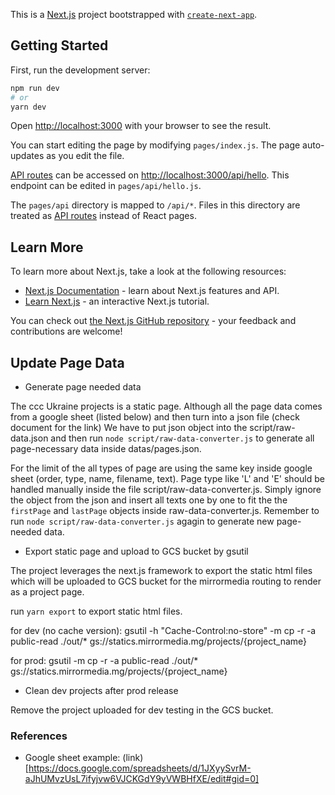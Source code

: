 This is a [Next.js](https://nextjs.org/) project bootstrapped with [`create-next-app`](https://github.com/vercel/next.js/tree/canary/packages/create-next-app).

## Getting Started

First, run the development server:

```bash
npm run dev
# or
yarn dev
```

Open [http://localhost:3000](http://localhost:3000) with your browser to see the result.

You can start editing the page by modifying `pages/index.js`. The page auto-updates as you edit the file.

[API routes](https://nextjs.org/docs/api-routes/introduction) can be accessed on [http://localhost:3000/api/hello](http://localhost:3000/api/hello). This endpoint can be edited in `pages/api/hello.js`.

The `pages/api` directory is mapped to `/api/*`. Files in this directory are treated as [API routes](https://nextjs.org/docs/api-routes/introduction) instead of React pages.

## Learn More

To learn more about Next.js, take a look at the following resources:

- [Next.js Documentation](https://nextjs.org/docs) - learn about Next.js features and API.
- [Learn Next.js](https://nextjs.org/learn) - an interactive Next.js tutorial.

You can check out [the Next.js GitHub repository](https://github.com/vercel/next.js/) - your feedback and contributions are welcome!

## Update Page Data

- Generate page needed data

The ccc Ukraine projects is a static page. Although all the page data comes from a google sheet (listed below) and then turn into a json file (check document for the link) We have to put json object into the script/raw-data.json and then run `node script/raw-data-converter.js` to generate all page-necessary data inside datas/pages.json.

For the limit of the all types of page are using the same key inside google sheet (order, type, name, filename, text).
Page type like 'L' and 'E' should be handled manually inside the file script/raw-data-converter.js. Simply ignore the object from the json and insert all texts one by one to fit the the `firstPage` and `lastPage` objects inside raw-data-converter.js. Remember to run `node script/raw-data-converter.js` agagin to generate new page-needed data.

- Export static page and upload to GCS bucket by gsutil

The project leverages the next.js framework to export the static html files which will be uploaded to GCS bucket for the mirrormedia routing to render as a project page.

run `yarn export` to export static html files.

for dev (no cache version):
gsutil -h "Cache-Control:no-store" -m cp -r -a public-read ./out/\* gs://statics.mirrormedia.mg/projects/{project_name}

for prod:
gsutil -m cp -r -a public-read ./out/\* gs://statics.mirrormedia.mg/projects/{project_name}

- Clean dev projects after prod release

Remove the project uploaded for dev testing in the GCS bucket.

### References

- Google sheet example: (link)[https://docs.google.com/spreadsheets/d/1JXyySvrM-aJhUMvzUsL7ifyjvw6VJCKGdY9yVWBHfXE/edit#gid=0]
